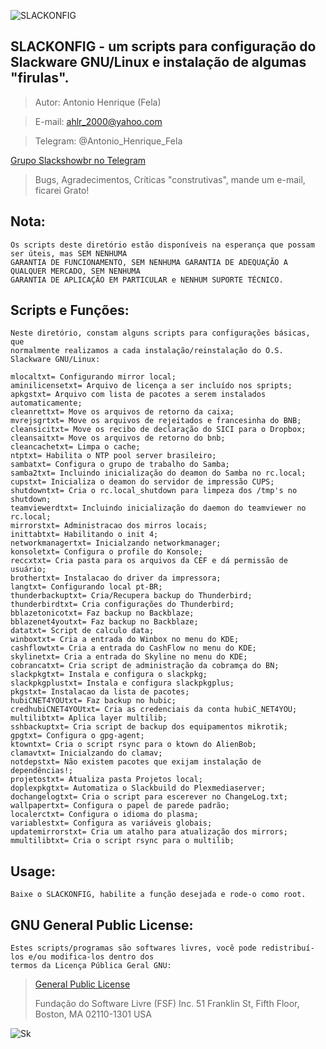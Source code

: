 
![SLACKONFIG][logo]

[logo]: https://bytebucket.org/ahlrodrigues/slackonfig/raw/adca69d05d4b9db0ee9cfa65f54cad4e87dabad7/imgs/Slackware1.png




**SLACKONFIG** - um scripts para configuração do Slackware GNU/Linux e instalação de algumas "firulas".
--------------



>Autor: Antonio Henrique (Fela)

>E-mail: ahlr_2000@yahoo.com

>Telegram: @Antonio_Henrique_Fela

[Grupo Slackshowbr no Telegram](https://t.me/slackshowbr)



>Bugs, Agradecimentos, Críticas "construtivas", mande um e-mail, ficarei Grato!



**Nota:**
----------
```
Os scripts deste diretório estão disponíveis na esperança que possam ser úteis, mas SEM NENHUMA
GARANTIA DE FUNCIONAMENTO, SEM NENHUMA GARANTIA DE ADEQUAÇÃO A QUALQUER MERCADO, SEM NENHUMA
GARANTIA DE APLICAÇÃO EM PARTICULAR e NENHUM SUPORTE TÉCNICO.
```


**Scripts e Funções:**
----------------------
```
Neste diretório, constam alguns scripts para configurações básicas, que
normalmente realizamos a cada instalação/reinstalação do O.S. Slackware GNU/Linux:

mlocaltxt= Configurando mirror local;
aminilicensetxt= Arquivo de licença a ser incluído nos spripts;
apkgstxt= Arquivo com lista de pacotes a serem instalados automaticamente;
cleanrettxt= Move os arquivos de retorno da caixa;
mvrejsgrtxt= Move os arquivos de rejeitados e francesinha do BNB;
cleansicitxt= Move os recibo de declaração do SICI para o Dropbox;
cleansaitxt= Move os arquivos de retorno do bnb;
cleancachetxt= Limpa o cache;
ntptxt= Habilita o NTP pool server brasileiro;
sambatxt= Configura o grupo de trabalho do Samba;
samba2txt= Incluindo inicialização do deamon do Samba no rc.local;
cupstxt= Inicializa o deamon do servidor de impressão CUPS;
shutdowntxt= Cria o rc.local_shutdown para limpeza dos /tmp's no shutdown;
teamviewerdtxt= Incluindo inicialização do daemon do teamviewer no rc.local;
mirrorstxt= Administracao dos mirros locais;
inittabtxt= Habilitando o init 4;
networkmanagertxt= Inicialzando networkmanager;
konsoletxt= Configura o profile do Konsole;
reccxtxt= Cria pasta para os arquivos da CEF e dá permissão de usuário;
brothertxt= Instalacao do driver da impressora;
langtxt= Configurando local pt-BR;
thunderbackuptxt= Cria/Recupera backup do Thunderbird;
thunderbirdtxt= Cria configurações do Thunderbird;
bblazetonicotxt= Faz backup no Backblaze;
bblazenet4youtxt= Faz backup no Backblaze;
datatxt= Script de calculo data;
winboxtxt= Cria a entrada do Winbox no menu do KDE;
cashflowtxt= Cria a entrada do CashFlow no menu do KDE;
skylinetxt= Cria a entrada do Skyline no menu do KDE;
cobrancatxt= Cria script de administração da cobramça do BN;
slackpkgtxt= Instala e configura o slackpkg;
slackpkgplustxt= Instala e configura slackpkgplus;
pkgstxt= Instalacao da lista de pacotes;
hubiCNET4YOUtxt= Faz backup no hubic;
credhubiCNET4YOUtxt= Cria as credenciais da conta hubiC_NET4YOU;
multilibtxt= Aplica layer multilib;
sshbackuptxt= Cria script de backup dos equipamentos mikrotik;
gpgtxt= Configura o gpg-agent;
ktowntxt= Cria o script rsync para o ktown do AlienBob;
clamavtxt= Inicialzando do clamav;
notdepstxt= Não existem pacotes que exijam instalação de dependências!;
projetostxt= Atualiza pasta Projetos local;
doplexpkgtxt= Automatiza o Slackbuild do Plexmediaserver;
dochangelogtxt= Cria o script para escerever no ChangeLog.txt;
wallpapertxt= Configura o papel de parede padrão;
localerctxt= Configura o idioma do plasma;
variablestxt= Configura as variáveis globais;
updatemirrorstxt= Cria um atalho para atualização dos mirrors;
mmultilibtxt= Cria o script rsync para o multilib;
```


Usage:
------
```
Baixe o SLACKONFIG, habilite a função desejada e rode-o como root.
```


**GNU General Public License:**
-------------------------------
```
Estes scripts/programas são softwares livres, você pode redistribuí-los e/ou modifica-los dentro dos
termos da Licença Pública Geral GNU:
```
> [General Public License](https://pt.wikipedia.org/wiki/GNU_General_Public_License)
>
>Fundação do Software Livre (FSF) Inc. 51 Franklin St, Fifth Floor, Boston, MA 02110-1301 USA


![Sk][pe]

[pe]: https://bytebucket.org/ahlrodrigues/slackonfig/raw/adca69d05d4b9db0ee9cfa65f54cad4e87dabad7/imgs/poweredbyslack.gif

